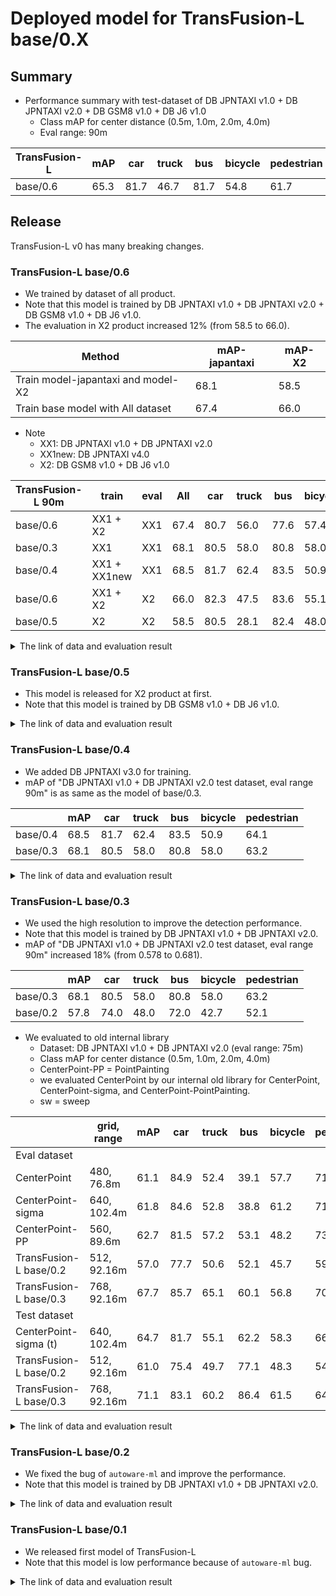 # Deployed model for TransFusion-L base/0.X
## Summary

- Performance summary with test-dataset of DB JPNTAXI v1.0 + DB JPNTAXI v2.0 + DB GSM8 v1.0 + DB J6 v1.0
  - Class mAP for center distance (0.5m, 1.0m, 2.0m, 4.0m)
  - Eval range: 90m

| TransFusion-L | mAP  | car  | truck | bus  | bicycle | pedestrian |
| ------------- | ---- | ---- | ----- | ---- | ------- | ---------- |
| base/0.6      | 65.3 | 81.7 | 46.7  | 81.7 | 54.8    | 61.7       |

## Release

TransFusion-L v0 has many breaking changes.

### TransFusion-L base/0.6

- We trained by dataset of all product.
- Note that this model is trained by DB JPNTAXI v1.0 + DB JPNTAXI v2.0 + DB GSM8 v1.0 + DB J6 v1.0.
- The evaluation in X2 product increased 12% (from 58.5 to 66.0).

| Method                             | mAP-japantaxi | mAP-X2 |
| ---------------------------------- | ------------- | ------ |
| Train model-japantaxi and model-X2 | 68.1          | 58.5   |
| Train base model with All dataset  | 67.4          | 66.0   |

- Note
  - XX1: DB JPNTAXI v1.0 + DB JPNTAXI v2.0
  - XX1new: DB JPNTAXI v4.0
  - X2: DB GSM8 v1.0 + DB J6 v1.0

| TransFusion-L 90m | train        | eval | All  | car  | truck | bus  | bicycle | pedestrian |
| ----------------- | ------------ | ---- | ---- | ---- | ----- | ---- | ------- | ---------- |
| base/0.6          | XX1 + X2     | XX1  | 67.4 | 80.7 | 56.0  | 77.6 | 57.4    | 65.5       |
| base/0.3          | XX1          | XX1  | 68.1 | 80.5 | 58.0  | 80.8 | 58.0    | 63.2       |
| base/0.4          | XX1 + XX1new | XX1  | 68.5 | 81.7 | 62.4  | 83.5 | 50.9    | 64.1       |
| base/0.6          | XX1 + X2     | X2   | 66.0 | 82.3 | 47.5  | 83.6 | 55.1    | 61.6       |
| base/0.5          | X2           | X2   | 58.5 | 80.5 | 28.1  | 82.4 | 48.0    | 53.7       |

<details>
<summary> The link of data and evaluation result </summary>

- Main parameter
  - range = 92.16m
  - voxel_size = [0.24, 0.24, 10]
  - grid_size = [768, 768, 1]
- model
  - Training dataset: DB JPNTAXI v1.0 + DB JPNTAXI v2.0 + DB GSM8 v1.0 + DB J6 v1.0
  - [Config file path](https://github.com/tier4/autoware-ml/blob/5f472170f07251184dc009a1ec02be3b4f3bf98c/autoware_ml/configs/detection3d/dataset/t4dataset/base.py)
  - Deployed onnx and ROS parameter files [[WebAuto (for internal)]](https://evaluation.tier4.jp/evaluation/mlpackages/1800c7f8-a80e-4162-8574-4ee84432e89d/releases/008b128a-873a-4e4a-afa6-d2583f7fc224?project_id=zWhWRzei&tab=reports)
  - Deployed onnx and ROS parameter files [[model-zoo]]
    - [detection_class_remapper.param.yaml](https://download.autoware-ml-model-zoo.tier4.jp/autoware-ml/models/transfusion/transfusion-l/t4base/v0.6/detection_class_remapper.param.yaml)
    - [transfusion_base_ml_package.param.yaml](https://download.autoware-ml-model-zoo.tier4.jp/autoware-ml/models/transfusion/transfusion-l/t4base/v0.6/transfusion_base_ml_package.param.yaml)
    - [transfusion_base.onnx](https://download.autoware-ml-model-zoo.tier4.jp/autoware-ml/models/transfusion/transfusion-l/t4base/v0.6/transfusion_base.onnx)
  - Training results [[Google Drive (for internal)]](https://drive.google.com/drive/folders/1uyUE-ReYARmykG1GsFG2vYsysWwJv3sW)
  - Training results [model-zoo]
    - [logs.zip](https://download.autoware-ml-model-zoo.tier4.jp/autoware-ml/models/transfusion/transfusion-l/t4base/v0.6/logs.zip)
    - [checkpoint_latest.pth](https://download.autoware-ml-model-zoo.tier4.jp/autoware-ml/models/transfusion/transfusion-l/t4base/v0.6/epoch_50.pth)
    - [config.py](https://download.autoware-ml-model-zoo.tier4.jp/autoware-ml/models/transfusion/transfusion-l/t4base/v0.6/config.py)
  - train time: NVIDIA RTX 6000 Ada Generation * 2 * 5 days
- Evaluation result with test-dataset of DB JPNTAXI v1.0 + DB JPNTAXI v2.0 + DB GSM8 v1.0 + DB J6 v1.0
  - Total mAP to test dataset (eval range = 90m): 0.653

| class_name | mAP  | AP@0.5m | AP@1.0m | AP@2.0m | AP@4.0m |
| ---------- | ---- | ------- | ------- | ------- | ------- |
| car        | 81.6 | 67.7    | 82.3    | 87.4    | 88.8    |
| truck      | 50.1 | 19.4    | 48.6    | 62.8    | 69.6    |
| bus        | 82.0 | 66.1    | 84.0    | 88.8    | 89.2    |
| bicycle    | 54.9 | 53.4    | 54.8    | 55.4    | 55.9    |
| pedestrian | 63.0 | 56.9    | 61.3    | 65.4    | 68.4    |

- Evaluation result with eval-dataset of DB JPNTAXI v1.0 + DB JPNTAXI v2.0

| class_name | mAP  | AP@0.5m | AP@1.0m | AP@2.0m | AP@4.0m |
| ---------- | ---- | ------- | ------- | ------- | ------- |
| car        | 80.7 | 60.4    | 82.1    | 89.2    | 91.2    |
| truck      | 56.0 | 23.8    | 54.4    | 69.7    | 75.9    |
| bus        | 77.6 | 55.2    | 80.4    | 87.3    | 87.7    |
| bicycle    | 57.4 | 54.4    | 57.5    | 58.4    | 59.1    |
| pedestrian | 65.5 | 57.9    | 64.1    | 68.7    | 71.1    |

- Evaluation result with eval-dataset of DB GSM8 v1.0 + DB J6 v1.0

| class_name | mAP  | AP@0.5m | AP@1.0m | AP@2.0m | AP@4.0m |
| ---------- | ---- | ------- | ------- | ------- | ------- |
| car        | 82.3 | 71.5    | 82.8    | 87.0    | 87.9    |
| truck      | 47.5 | 17.3    | 46.0    | 59.7    | 66.8    |
| bus        | 83.4 | 68.1    | 85.6    | 89.8    | 90.1    |
| bicycle    | 55.1 | 54.1    | 55.0    | 55.3    | 55.8    |
| pedestrian | 61.6 | 56.1    | 59.7    | 63.8    | 66.9    |

</details>

### TransFusion-L base/0.5

- This model is released for X2 product at first.
- Note that this model is trained by DB GSM8 v1.0 + DB J6 v1.0.

<details>
<summary> The link of data and evaluation result </summary>

- Parameter
  - pillar 0.24m * grid 768 = 92.16m
- model
  - Training dataset: DB GSM8 v1.0 + DB J6 v1.0
  - Eval dataset: DB GSM8 v1.0 + DB J6 v1.0
  - [Config file path](https://github.com/tier4/autoware-ml/blob/e8701f9953be3034776b0de71ecbd03146c03c5f/projects/TransFusion/configs/t4dataset/transfusion_lidar_pillar_second_secfpn_1xb1_90m-768grid-t4x2.py)
  - Deployed onnx and ROS parameter files [[WebAuto (for internal)]](https://evaluation.tier4.jp/evaluation/mlpackages/1800c7f8-a80e-4162-8574-4ee84432e89d/releases/acdd07c5-4a8f-4983-88e7-a8823f7dc672?project_id=zWhWRzei)
  - Deployed onnx and ROS parameter files [[model-zoo]]
    - [detection_class_remapper.param.yaml](https://download.autoware-ml-model-zoo.tier4.jp/autoware-ml/models/transfusion/transfusion-l/t4base/v0.5/detection_class_remapper.param.yaml)
    - [transfusion_x2_ml_package.param.yaml](https://download.autoware-ml-model-zoo.tier4.jp/autoware-ml/models/transfusion/transfusion-l/t4base/v0.5/transfusion_x2_ml_package.param.yaml)
    - [transfusion_x2.onnx](https://download.autoware-ml-model-zoo.tier4.jp/autoware-ml/models/transfusion/transfusion-l/t4base/v0.5/transfusion_x2.onnx)
  - Training results [[Google drive (for internal)]](https://drive.google.com/drive/folders/1d_xr8PZq3gB-BkqJ02GMDM5F8mwdEKXx?usp=drive_link)
  - Training results [model-zoo]
    - [logs.zip](https://download.autoware-ml-model-zoo.tier4.jp/autoware-ml/models/transfusion/transfusion-l/t4base/v0.5/logs.zip)
    - [checkpoint_latest.pth](https://download.autoware-ml-model-zoo.tier4.jp/autoware-ml/models/transfusion/transfusion-l/t4base/v0.5/epoch_50.pth)
    - [config.py](https://download.autoware-ml-model-zoo.tier4.jp/autoware-ml/models/transfusion/transfusion-l/t4base/v0.5/config.py)
  - train time: NVIDIA RTX 6000 Ada Generation * 2 * 2 days
  - Total mAP to test dataset (eval range = 90m): 0.585

| class_name | mAP  | AP@0.5m | AP@1.0m | AP@2.0m | AP@4.0m |
| ---------- | ---- | ------- | ------- | ------- | ------- |
| car        | 80.5 | 69.2    | 80.7    | 85.4    | 86.6    |
| truck      | 28.1 | 10.3    | 23.0    | 31.9    | 47.2    |
| bus        | 82.4 | 70.6    | 81.7    | 87.9    | 89.4    |
| bicycle    | 48.0 | 46.4    | 47.4    | 48.5    | 49.6    |
| pedestrian | 53.7 | 49.2    | 51.9    | 55.3    | 58.4    |

</details>

### TransFusion-L base/0.4

- We added DB JPNTAXI v3.0 for training.
- mAP of "DB JPNTAXI v1.0 + DB JPNTAXI v2.0 test dataset, eval range 90m" is as same as the model of base/0.3.

|          | mAP  | car  | truck | bus  | bicycle | pedestrian |
| -------- | ---- | ---- | ----- | ---- | ------- | ---------- |
| base/0.4 | 68.5 | 81.7 | 62.4  | 83.5 | 50.9    | 64.1       |
| base/0.3 | 68.1 | 80.5 | 58.0  | 80.8 | 58.0    | 63.2       |

<details>
<summary> The link of data and evaluation result </summary>

- Parameter
  - pillar 0.24m * grid 768 = 92.16m
- model
  - Training dataset: DB JPNTAXI v1.0 + DB JPNTAXI v2.0 + DB JPNTAXI v3.0
  - Eval dataset: DB JPNTAXI v1.0 + DB JPNTAXI v2.0 + DB JPNTAXI v3.0
  - [Config file path](https://github.com/tier4/autoware-ml/blob/37cf92a2b4b3d7f80b09c8bd5eaff6229ca18f95/projects/TransFusion/configs/t4dataset/transfusion_lidar_pillar_second_secfpn_1xb1_90m-768grid-t4xx1.py)
  - Deployed onnx model [[AWF model resistry]](https://awf.ml.dev.web.auto/perception/models/transfusion/t4xx1_90m/v3/transfusion.onnx) [[model-zoo]](https://download.autoware-ml-model-zoo.tier4.jp/autoware-ml/models/transfusion/transfusion-l/t4base/v0.4/transfusion.onnx)
  - Deployed ROS parameter file [[AWF model resistry]](https://awf.ml.dev.web.auto/perception/models/transfusion/t4xx1_90m/v3/transfusion.param.yaml) [[model-zoo]](https://download.autoware-ml-model-zoo.tier4.jp/autoware-ml/models/transfusion/transfusion-l/t4base/v0.4/transfusion.param.yaml)
  - Deployed ROS param file for remap [[AWF model resistry]](https://awf.ml.dev.web.auto/perception/models/transfusion/t4xx1_90m/v3/detection_class_remapper.param.yaml) [[model-zoo]](https://download.autoware-ml-model-zoo.tier4.jp/autoware-ml/models/transfusion/transfusion-l/t4base/v0.4/detection_class_remapper.param.yaml)
  - Training results [[AWF model resistry]](https://awf.ml.dev.web.auto/perception/models/transfusion/t4xx1_90m/v3/logs.zip)
  - Training results [model-zoo]
    - [logs.zip](https://download.autoware-ml-model-zoo.tier4.jp/autoware-ml/models/transfusion/transfusion-l/t4base/v0.4/logs.zip)
    - [checkpoint_best.pth](https://download.autoware-ml-model-zoo.tier4.jp/autoware-ml/models/transfusion/transfusion-l/t4base/v0.4/epoch_44.pth)
    - [config.py](https://download.autoware-ml-model-zoo.tier4.jp/autoware-ml/models/transfusion/transfusion-l/t4base/v0.4/transfusion_lidar_pillar_second_secfpn_1xb1_90m-768grid-t4xx1.py)
  - train time: (A100 * 4) * 2 days
- Total mAP: 0.685
  - Test dataset: DB JPNTAXI v1.0 + DB JPNTAXI v2.0
  - Eval range = 90m

| class_name | mAP  | AP@0.5m | AP@1.0m | AP@2.0m | AP@4.0m |
| ---------- | ---- | ------- | ------- | ------- | ------- |
| car        | 81.7 | 61.0    | 83.2    | 90.2    | 92.2    |
| truck      | 62.4 | 30.0    | 60.2    | 76.5    | 82.8    |
| bus        | 83.5 | 56.5    | 90.1    | 93.7    | 93.7    |
| bicycle    | 50.9 | 45.0    | 50.8    | 52.8    | 54.9    |
| pedestrian | 64.1 | 56.9    | 62.1    | 66.9    | 70.4    |

- Total mAP: 0.696
  - Test dataset: DB JPNTAXI v3.0
  - Eval range = 90m

| class_name | mAP  | AP@0.5m | AP@1.0m | AP@2.0m | AP@4.0m |
| ---------- | ---- | ------- | ------- | ------- | ------- |
| car        | 85.9 | 77.8    | 86.4    | 89.5    | 90.1    |
| truck      | 49.9 | 38.0    | 48.3    | 52.7    | 60.7    |
| bus        | 64.2 | 43.7    | 63.2    | 71.7    | 78.2    |
| bicycle    | 85.2 | 80.6    | 86.7    | 86.7    | 86.7    |
| pedestrian | 62.8 | 58.2    | 61.1    | 64.2    | 67.8    |

</details>

### TransFusion-L base/0.3

- We used the high resolution to improve the detection performance.
- Note that this model is trained by DB JPNTAXI v1.0 + DB JPNTAXI v2.0.
- mAP of "DB JPNTAXI v1.0 + DB JPNTAXI v2.0 test dataset, eval range 90m" increased 18% (from 0.578 to 0.681).

|          | mAP  | car  | truck | bus  | bicycle | pedestrian |
| -------- | ---- | ---- | ----- | ---- | ------- | ---------- |
| base/0.3 | 68.1 | 80.5 | 58.0  | 80.8 | 58.0    | 63.2       |
| base/0.2 | 57.8 | 74.0 | 48.0  | 72.0 | 42.7    | 52.1       |

- We evaluated to old internal library
  - Dataset: DB JPNTAXI v1.0 + DB JPNTAXI v2.0 (eval range: 75m)
  - Class mAP for center distance (0.5m, 1.0m, 2.0m, 4.0m)
  - CenterPoint-PP = PointPainting
  - we evaluated CenterPoint by our internal old library for CenterPoint, CenterPoint-sigma, and CenterPoint-PointPainting.
  - sw = sweep

|                        | grid, range | mAP  | car  | truck | bus  | bicycle | pedestrian |
| ---------------------- | ----------- | ---- | ---- | ----- | ---- | ------- | ---------- |
| Eval dataset           |             |      |      |       |      |         |            |
| CenterPoint            | 480, 76.8m  | 61.1 | 84.9 | 52.4  | 39.1 | 57.7    | 71.7       |
| CenterPoint-sigma      | 640, 102.4m | 61.8 | 84.6 | 52.8  | 38.8 | 61.2    | 71.6       |
| CenterPoint-PP         | 560, 89.6m  | 62.7 | 81.5 | 57.2  | 53.1 | 48.2    | 73.7       |
| TransFusion-L base/0.2 | 512, 92.16m | 57.0 | 77.7 | 50.6  | 52.1 | 45.7    | 59.1       |
| TransFusion-L base/0.3 | 768, 92.16m | 67.7 | 85.7 | 65.1  | 60.1 | 56.8    | 70.9       |
| Test dataset           |             |      |      |       |      |         |            |
| CenterPoint-sigma (t)  | 640, 102.4m | 64.7 | 81.7 | 55.1  | 62.2 | 58.3    | 66.0       |
| TransFusion-L base/0.2 | 512, 92.16m | 61.0 | 75.4 | 49.7  | 77.1 | 48.3    | 54.4       |
| TransFusion-L base/0.3 | 768, 92.16m | 71.1 | 83.1 | 60.2  | 86.4 | 61.5    | 64.4       |

<details>
<summary> The link of data and evaluation result </summary>

- Parameter
  - pillar 0.24m * grid 768 = 92.16m
- model
  - Training dataset: DB JPNTAXI v1.0 + DB JPNTAXI v2.0
  - Eval dataset: DB JPNTAXI v1.0 + DB JPNTAXI v2.0
  - [Config file path](https://github.com/tier4/autoware-ml/blob/fe28c0a7de0579c68406e40c5abfe9afcaed41f6/projects/TransFusion/configs/t4dataset/transfusion_lidar_pillar_second_secfpn_1xb4-cyclic-20e_t4xx1_90m_768grid.py) (Note: eval range is 75m in training time)
  - Deployed onnx model [[AWF model resistry]](https://awf.ml.dev.web.auto/perception/models/transfusion/t4xx1_90m/v2/transfusion.onnx) [[model-zoo]](https://download.autoware-ml-model-zoo.tier4.jp/autoware-ml/models/transfusion/transfusion-l/t4base/v0.3/transfusion.onnx)
  - Deployed ROS parameter file [[AWF model resistry]](https://awf.ml.dev.web.auto/perception/models/transfusion/t4xx1_90m/v2/transfusion.param.yaml) [[model-zoo]](https://download.autoware-ml-model-zoo.tier4.jp/autoware-ml/models/transfusion/transfusion-l/t4base/v0.3/transfusion.param.yaml)
  - Deployed ROS param file for remap [[AWF model resistry]](https://awf.ml.dev.web.auto/perception/models/transfusion/t4xx1_90m/v2/detection_class_remapper.param.yaml) [[model-zoo]](https://download.autoware-ml-model-zoo.tier4.jp/autoware-ml/models/transfusion/transfusion-l/t4base/v0.3/detection_class_remapper.param.yaml)
  - Training results [[AWF model resistry]](https://awf.ml.dev.web.auto/perception/models/transfusion/t4xx1_90m/v2/logs.zip)
  - Training results [model-zoo]
    - [logs.zip](https://download.autoware-ml-model-zoo.tier4.jp/autoware-ml/models/transfusion/transfusion-l/t4base/v0.3/logs.zip)
    - [checkpoint_best.pth](https://download.autoware-ml-model-zoo.tier4.jp/autoware-ml/models/transfusion/transfusion-l/t4base/v0.3/epoch_50.pth)
    - [config.py](https://download.autoware-ml-model-zoo.tier4.jp/autoware-ml/models/transfusion/transfusion-l/t4base/v0.3/transfusion_lidar_pillar_second_secfpn_1xb8-cyclic-20e_t4xx1_90m_768grid.py)
  - train time: RTX 3090 * 1 * 8 days
  - Total mAP to test dataset (eval range = 90m): 0.681

| class_name | mAP  | AP@0.5m | AP@1.0m | AP@2.0m | AP@4.0m |
| ---------- | ---- | ------- | ------- | ------- | ------- |
| car        | 80.5 | 59.7    | 81.8    | 89.1    | 91.4    |
| truck      | 58.0 | 25.2    | 56.4    | 72.2    | 78.1    |
| bus        | 80.8 | 60.3    | 83.6    | 89.5    | 89.7    |
| bicycle    | 58.0 | 53.1    | 58.6    | 59.7    | 60.5    |
| pedestrian | 63.2 | 55.6    | 61.4    | 66.3    | 69.6    |

</details>

### TransFusion-L base/0.2

- We fixed the bug of `autoware-ml` and improve the performance.
- Note that this model is trained by DB JPNTAXI v1.0 + DB JPNTAXI v2.0.

<details>
<summary> The link of data and evaluation result </summary>

- Parameter
  - pillar 0.32m * grid 576 = 92.16m
- model
  - Training dataset: DB JPNTAXI v1.0 + DB JPNTAXI v2.0
  - Eval dataset: DB JPNTAXI v1.0 + DB JPNTAXI v2.0
  - [Config file path](https://github.com/tier4/autoware-ml/blob/fe28c0a7de0579c68406e40c5abfe9afcaed41f6/projects/TransFusion/configs/t4dataset/transfusion_lidar_pillar_second_secfpn_1xb6-cyclic-20e_t4xx1_90m_576grid.py) (Note: eval range is 75m in training time)
  - Deployed onnx model [[AWF model resistry]](https://awf.ml.dev.web.auto/perception/models/transfusion/t4xx1_90m/v1/transfusion.onnx) [[model-zoo]](https://download.autoware-ml-model-zoo.tier4.jp/autoware-ml/models/transfusion/transfusion-l/t4base/v0.2/transfusion.onnx)
  - Deployed ROS parameter file [[AWF model resistry]](https://awf.ml.dev.web.auto/perception/models/transfusion/t4xx1_90m/v1/transfusion.param.yaml) [[model-zoo]](https://download.autoware-ml-model-zoo.tier4.jp/autoware-ml/models/transfusion/transfusion-l/t4base/v0.2/transfusion.param.yaml)
  - Deployed ROS param file for remap [[AWF model resistry]](https://awf.ml.dev.web.auto/perception/models/transfusion/t4xx1_90m/v1/detection_class_remapper.param.yaml) [[model-zoo]](https://download.autoware-ml-model-zoo.tier4.jp/autoware-ml/models/transfusion/transfusion-l/t4base/v0.2/detection_class_remapper.param.yaml)
  - Training results [[AWF model resistry]](https://awf.ml.dev.web.auto/perception/models/transfusion/t4xx1_90m/v1/logs.zip)
  - Training results [model-zoo]
    - [logs.zip](https://download.autoware-ml-model-zoo.tier4.jp/autoware-ml/models/transfusion/transfusion-l/t4base/v0.2/logs.zip)
    - [checkpoint_best.pth](https://download.autoware-ml-model-zoo.tier4.jp/autoware-ml/models/transfusion/transfusion-l/t4base/v0.2/epoch_66.pth)
    - [config.py](https://download.autoware-ml-model-zoo.tier4.jp/autoware-ml/models/transfusion/transfusion-l/t4base/v0.2/transfusion_lidar_pillar_second_secfpn_1xb1-cyclic-20e_t4xx1_90m_576grid.py)
  - train time: A100 * 2 * 5 days
  - Total mAP to test dataset (eval range = 90m): 0.578

| class_name | mAP  | AP@0.5m | AP@1.0m | AP@2.0m | AP@4.0m |
| ---------- | ---- | ------- | ------- | ------- | ------- |
| car        | 74.0 | 51.2    | 74.8    | 83.4    | 86.7    |
| truck      | 48.0 | 15.0    | 42.6    | 63.1    | 71.3    |
| bus        | 72.0 | 50.5    | 74.2    | 80.9    | 82.3    |
| bicycle    | 42.7 | 37.6    | 42.0    | 44.7    | 46.6    |
| pedestrian | 52.1 | 44.3    | 49.8    | 54.4    | 59.8    |

</details>

### TransFusion-L base/0.1

- We released first model of TransFusion-L
- Note that this model is low performance because of `autoware-ml` bug.

<details>
<summary> The link of data and evaluation result </summary>

- Parameter
  - pillar 0.3m * grid 512 = 76.8m
- model
  - Training dataset: DB JPNTAXI v1.0
  - Eval dataset: DB JPNTAXI v2.0 (Bug fix and new dataset config is applied)
  - [Config file](https://github.com/tier4/autoware-ml/blob/17e8944ac2154f1f1042a507a4001ccf057ffe78/projects/TransFusion/configs/t4dataset/transfusion_lidar_pillar02_second_secfpn_1xb4-cyclic-20e_t4xx1.py)
  - Deployed onnx model [[AWF model resistry]](https://awf.ml.dev.web.auto/perception/models/transfusion/v1/transfusion.onnx) [[model-zoo]](https://download.autoware-ml-model-zoo.tier4.jp/autoware-ml/models/transfusion/transfusion-l/t4base/v0.1/transfusion.onnx)
- val
  - Total mAP: 0.485

| class_name | mAP  | AP@0.5m | AP@1.0m | AP@2.0m | AP@4.0m |
| ---------- | ---- | ------- | ------- | ------- | ------- |
| car        | 69.8 | 55.1    | 70.7    | 75.5    | 77.7    |
| truck      | 39.5 | 19.8    | 39.4    | 46.8    | 52.0    |
| bus        | 47.6 | 30.3    | 46.3    | 55.1    | 58.8    |
| bicycle    | 33.4 | 30.6    | 33.3    | 34.0    | 35.6    |
| pedestrian | 52.0 | 46.6    | 50.6    | 53.3    | 57.6    |

</details>
